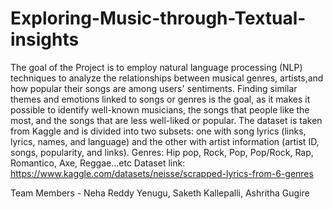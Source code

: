 # Exploring-Music-through-Textual-insights
The goal of the Project is to employ natural language processing (NLP) techniques to analyze the relationships between musical genres, artists,and how popular their songs are among users' sentiments. Finding similar themes and emotions linked to songs or genres is the goal, as it makes it possible to identify well-known musicians, the songs that people like the most, and the songs that are less well-liked or popular.
The dataset is taken from Kaggle and is divided into two subsets: one with song lyrics (links, lyrics, names, and language) and the other with artist information (artist ID, songs, popularity, and links).
Genres: Hip pop, Rock, Pop, Pop/Rock, Rap, Romantico, Axe, Reggae…etc
Dataset link: https://www.kaggle.com/datasets/neisse/scrapped-lyrics-from-6-genres

Team Members - Neha Reddy Yenugu,
Saketh Kallepalli,
Ashritha Gugire
